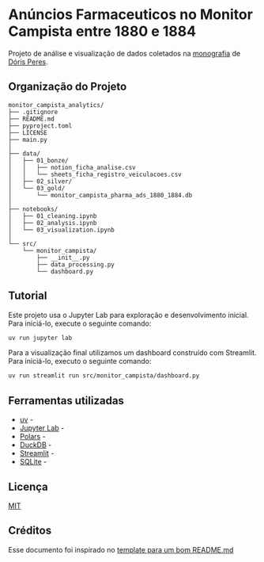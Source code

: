 # Anúncios Farmaceuticos no Monitor Campista entre 1880 e 1884

Projeto de análise e visualização de dados coletados na [monografia](https://drive.google.com/file/d/1AHOyU2x0TVYfhFXA_pLwzK_rOqaVCOMR/view) de [Dóris Peres](https://www.behance.net/drisperes1).


## Organização do Projeto
```
monitor_campista_analytics/
├── .gitignore
├── README.md
├── pyproject.toml
├── LICENSE
├── main.py
│
├── data/
│   ├── 01_bonze/
│   │   ├── notion_ficha_analise.csv
│   │   └── sheets_ficha_registro_veiculacoes.csv
│   ├── 02_silver/
│   └── 03_gold/
│       └── monitor_campista_pharma_ads_1880_1884.db
│
├── notebooks/
│   ├── 01_cleaning.ipynb
│   ├── 02_analysis.ipynb
│   └── 03_visualization.ipynb
│
└── src/
    └── monitor_campista/
        ├── __init__.py
        ├── data_processing.py
        └── dashboard.py
```

## Tutorial

Este projeto usa o Jupyter Lab para exploração e desenvolvimento inicial. Para iniciá-lo, execute o seguinte comando:
```bash
uv run jupyter lab
```

Para a visualização final utilizamos um dashboard construído com Streamlit. Para iniciá-lo, executo o seguinte comando:
```bash
uv run streamlit run src/monitor_campista/dashboard.py
```

## Ferramentas utilizadas

* [uv](https://docs.astral.sh/uv/) -
* [Jupyter Lab](https://jupyter.org/install) -
* [Polars](https://pola.rs/) -
* [DuckDB](https://duckdb.org/) -
* [Streamlit](https://streamlit.io/) -
* [SQLite](https://sqlite.org/index.html) -


## Licença

 [MIT](LICENSE)

## Créditos

Esse documento foi inspirado no [template para um bom README.md](https://gist.github.com/PurpleBooth/109311bb0361f32d87a2)
